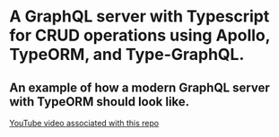 #  A GraphQL server with Typescript for CRUD operations using Apollo, TypeORM, and Type-GraphQL.

## An example of how a modern GraphQL server with TypeORM should look like.

[YouTube video associated with this repo](https://www.youtube.com/watch?v=WhzIjYQmWvs)


